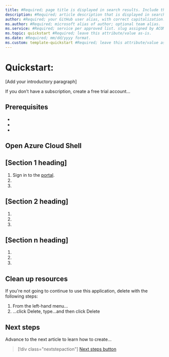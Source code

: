 ```yaml
---
title: #Required; page title is displayed in search results. Include the brand.
description: #Required; article description that is displayed in search results. 
author: #Required; your GitHub user alias, with correct capitalization.
ms.author: #Required; microsoft alias of author; optional team alias.
ms.service: #Required; service per approved list. slug assigned by ACOM.
ms.topic: quickstart #Required; leave this attribute/value as-is.
ms.date: #Required; mm/dd/yyyy format.
ms.custom: template-quickstart #Required; leave this attribute/value as-is.
---
```


<!--
Remove all the comments in this template before you sign-off or merge to the 
main branch.
-->

<!--
This template provides the basic structure of a quickstart article.
See the [quickstart guidance](contribute-how-to-mvc-quickstart.md) in the contributor guide.

To provide feedback on this template contact 
[the templates workgroup](mailto:templateswg@microsoft.com).
-->

<!-- 1. H1
Required. Starts with "Quickstart: " Make the first word following "Quickstart:" a 
verb. Identify both the technology/service and the language or framework, if applicable.
-->

# Quickstart: <do something with X>

<!-- 2. Introductory paragraph 
Required. Lead with a light intro that describes what the article covers. Answer the 
fundamental “why would I want to know this?” question. Keep it short.
-->

[Add your introductory paragraph]

<!-- 3. Create a free trial account 
Required if a free trial account exists. Include a link to a free trial before the 
first H2, if one exists. You can find listed examples in [Write quickstart]
(contribute-how-to-mvc-quickstart.md)
-->

If you don’t have a <service> subscription, create a free trial account...

<!-- 4. Prerequisites 
Required. First prerequisite is a link to a free trial account if one exists. If there 
are no prerequisites, state that no prerequisites are needed for this quickstart.
-->

## Prerequisites

- <!-- An Azure account with an active subscription. [Create an account for free]
  (https://azure.microsoft.com/free/?WT.mc_id=A261C142F). -->
- <!-- prerequisite 2 -->
- <!-- prerequisite n -->

<!-- 5. Open Azure Cloud Shell
Optional. Only include the Cloud Shell section if ALL commands can be run in the cloud shell.
-->

## Open Azure Cloud Shell

<!-- [!INCLUDE [cloud-shell-try-it.md](../../../includes/cloud-shell-try-it.md)] -->

<!-- 6. H2s
Required. Prescriptively guide the customer through an end-to-end procedure. Avoid 
linking off to other content - include whatever the customer needs to complete the scenario in the article.
-->

## [Section 1 heading]
<!-- Introduction paragraph -->

1. Sign in to the [<service> portal](url).
1. <!-- Step 2 -->
1. <!-- Step n -->

## [Section 2 heading]
<!-- Introduction paragraph -->
1. <!-- Step 1 -->
1. <!-- Step 2 -->
1. <!-- Step n -->

## [Section n heading]
<!-- Introduction paragraph -->
1. <!-- Step 1 -->
1. <!-- Step 2 -->
1. <!-- Step n -->

<!-- 7. Clean up resources
Required. If resources were created during the quickstart. If no resources were created, 
state that there are no resources to clean up in this section.
-->

## Clean up resources

If you're not going to continue to use this application, delete
<resources> with the following steps:

1. From the left-hand menu...
2. ...click Delete, type...and then click Delete

<!-- 8. Next steps
Required: A single link in the blue box format. Point to the next logical quickstart 
or tutorial in a series, or, if there are no other quickstarts or tutorials, to some 
other cool thing the customer can do. 
-->

## Next steps

Advance to the next article to learn how to create...
> [!div class="nextstepaction"]
> [Next steps button](contribute-how-to-mvc-quickstart.md)

<!--
Remove all the comments in this template before you sign-off or merge to the 
main branch.
-->

